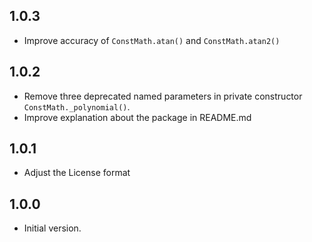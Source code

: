 ## 1.0.3
 - Improve accuracy of `ConstMath.atan()` and `ConstMath.atan2()`

## 1.0.2

- Remove three deprecated named parameters in private constructor `ConstMath._polynomial()`.
- Improve explanation about the package in README.md

## 1.0.1

- Adjust the License format

## 1.0.0

- Initial version.
